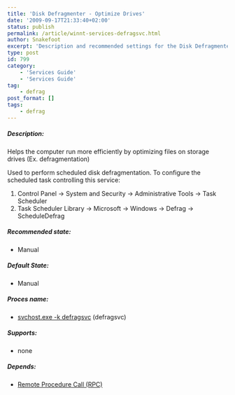 ```yaml
---
title: 'Disk Defragmenter - Optimize Drives'
date: '2009-09-17T21:33:40+02:00'
status: publish
permalink: /article/winnt-services-defragsvc.html
author: Snakefoot
excerpt: 'Description and recommended settings for the Disk Defragmenter/Optimize Drives Service.'
type: post
id: 799
category:
    - 'Services Guide'
    - 'Services Guide'
tag:
    - defrag
post_format: []
tags:
    - defrag
---
```

##### Description:

 Helps the computer run more efficiently by optimizing files on storage drives (Ex. defragmentation)  
  
 Used to perform scheduled disk defragmentation. To configure the scheduled task controlling this service:
1. Control Panel -&gt; System and Security -&gt; Administrative Tools -&gt; Task Scheduler
2. Task Scheduler Library -&gt; Microsoft -&gt; Windows -&gt; Defrag -&gt; ScheduleDefrag

##### Recommended state:

- Manual

##### Default State:

- Manual

##### Proces name:

- [svchost.exe -k defragsvc](/article/winnt-services-wrapper.html) (defragsvc)

##### Supports:

- none

##### Depends:

- [Remote Procedure Call (RPC)](/article/winnt-services-rpcss.html)
